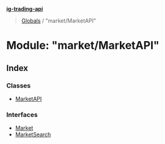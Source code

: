 **[ig-trading-api](../README.md)**

> [Globals](../globals.md) / "market/MarketAPI"

# Module: "market/MarketAPI"

## Index

### Classes

* [MarketAPI](../classes/_market_marketapi_.marketapi.md)

### Interfaces

* [Market](../interfaces/_market_marketapi_.market.md)
* [MarketSearch](../interfaces/_market_marketapi_.marketsearch.md)
